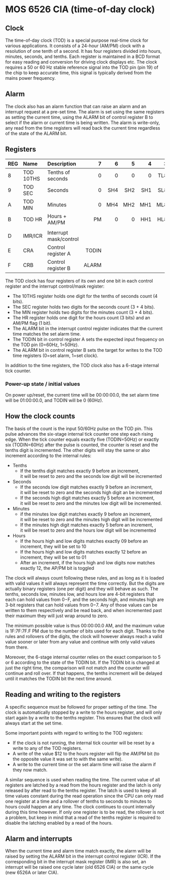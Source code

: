 # MOS 6526 CIA (time-of-day clock)

## Clock

The time-of-day clock (TOD) is a special purpose real-time clock for various applications. It consists of a 24-hour (AM/PM) clock with a resolution of one tenth of a second. It has four registers divided into hours, minutes, seconds, and tenths. Each register is maintained in a BCD format for easy reading and conversion for driving clock displays etc. The clock requires a 50 or 60 Hz stable reference signal into the TOD pin (pin 19) of the chip to keep accurate time, this signal is typically derived from the mains power frequency.

## Alarm

The clock also has an alarm function that can raise an alarm and an interrupt request at a pre-set time. The alarm is set using the same registers as setting the current time, using the ALARM bit of control register B to select if the alarm or current time is being written. The alarm is write-only, any read from the time registers will read back the current time regardless of the state of the ALARM bit.

## Registers

| REG | Name      | Description            |     7 |     6 |     5 |     4 |     3 |     2 |     1 |     0 |
|:----|:----------|:-----------------------|------:|------:|------:|------:|------:|------:|------:|------:|
| 8   | TOD 10THS | Tenths of seconds      |     0 |     0 |     0 |     0 |   TL8 |   TL4 |   TL2 |   TL1 |
| 9   | TOD SEC   | Seconds                |     0 |   SH4 |   SH2 |   SH1 |   SL8 |   SL4 |   SL2 |   SL1 |
| A   | TOD MIN   | Minutes                |     0 |   MH4 |   MH2 |   MH1 |   ML8 |   ML4 |   ML2 |   ML1 |
| B   | TOD HR    | Hours + AM/PM          |    PM |     0 |     0 |   HH1 |   HL8 |   HL4 |   HL2 |   HL1 |
|     |           |                        |       |       |       |       |       |       |       |       |
| D   | IMR/ICR   | Interrupt mask/control |       |       |       |       |       | ALARM |       |       |
| E   | CRA       | Control register A     | TODIN |       |       |       |       |       |       |       |
| F   | CRB       | Control register B     | ALARM |       |       |       |       |       |       |       |

The TOD clock has four registers of its own and one bit in each control register and the interrupt control/mask register:
* The 10THS register holds one digit  for the tenths of seconds count (4 bits).
* The SEC   register holds two digits for the seconds count (3 + 4 bits).
* The MIN   register holds two digits for the minutes count (3 + 4 bits).
* The HR    register holds one digit  for the hours count (3 bits) and an AM/PM flag (1 bit).
* The ALARM bit in the interrupt control register indicates that the current time matches the set alarm time.
* The TODIN bit in control register A sets the expected input frequency on the TOD pin (0=60Hz, 1=50Hz).
* The ALARM bit in control register B sets the target for writes to the TOD time registers (0=set alarm, 1=set clock).

In addition to the time registers, the TOD clock also has a 6-stage internal tick counter.

### Power-up state / initial values

On power up/reset, the current time will be 00\:00\:00.0, the set alarm time will be 01\:00\:00.0, and TODIN will be 0 (60Hz).

## How the clock counts

The basis of the count is the input 50/60Hz pulse on the TOD pin. This pulse advances the six-stage internal tick counter one step each rising edge. When the tick counter equals exactly five (TODIN=50Hz) or exactly six (TODIN=60Hz) after the pulse is counted, the counter is reset and the tenths digit is incremented. The other digits will stay the same or also increment according to the internal rules:

* Tenths
    * If the tenths digit matches exactly 9 before an increment,<br/>
      it will be reset to zero and the seconds low digit will be incremented
* Seconds
    * If the seconds low digit matches exactly 9 before an increment,<br/>
      it will be reset to zero and the seconds high digit an be incremented
    * If the seconds high digit matches exactly 5 before an increment,<br/>
      it will be reset to zero and the minutes low digit will be incremented.
* Minutes
    * if the minutes low digit matches exactly 9 before an increment,<br/>
      it will be reset to zero and the minutes high digit will be incremented
    * If the minutes high digit matches exactly 5 before an increment,<br/>
      it will be reset to zero and the hours low digit will be incremented
* Hours
    * If the hours high and low digits matches exactly 09 before an increment, they will be set to 10
    * If the hours high and low digits matches exactly 12 before an increment, they will be set to 01
    * After an increment, if the hours high and low digits now matches exactly 12, the AP/PM bit is toggled

The clock will always count following these rules, and as long as it is loaded with valid values it will always represent the time correctly. But the digits are actually binary registers (one per digit) and they will behave as such. The tenths, seconds low, minutes low, and hours low are 4-bit registers that each can hold values from $0-$F, and the seconds high, and minutes high are 3-bit registers that can hold values from $0-$7. Any of those values can be written to them respectively and be read back, and when incremented past their maximum they will just wrap around to zero.

The minimum possible value is thus 00\:00\:00.0 AM, and the maximum value is 1F\:7F\:7F\.F PM due to the number of bits used for each digit. Thanks to the rules and rollovers of the digits, the clock will however always reach a valid value sooner or later from any value and continue with only valid values from there.

Moreover, the 6-stage internal counter relies on the exact comparison to 5 or 6 according to the state of the TODIN bit. If the TODIN bit is changed at just the right time, the comparison will not match and the counter will continue and roll over. If that happens, the tenths increment will be delayed until it matches the TODIN bit the next time around.

## Reading and writing to the registers

A specific sequence must be followed for proper setting of the time. The clock is automatically stopped by a write to the hours register, and will only start again by a write to the tenths register. This ensures that the clock will always start at the set time.

Some important points with regard to writing to the TOD registers:
* If the clock is not running, the internal tick counter will be reset by a write to any of the TOD registers.
* A write of the value $12 to the hours register will flip the AM/PM bit
  (to the opposite value it was set to with the same write).
* A write to the current time or the set alarm time will raise the alarm if they now match.

A similar sequence is used when reading the time. The current value of all registers are latched by a read from the hours register and the latch is only released by after read to the tenths register. The latch is used to keep all time values constant during the read operation since the CPU can only read one register at a time and a rollover of tenths to seconds to minutes to hours could happen at any time. The clock continues to count internally during this time however. If only one register is to be read, the rollover is not a problem, but keep in mind that a read of the tenths register is required to disable the latching enabled by a read of the hours.

## Alarm and interrupts

When the current time and alarm time match exactly, the alarm will be raised by setting the ALARM bit in the interrupt control register (ICR). If the corresponding bit in the interrupt mask register (IMR) is also set, an interrupt will be raised one cycle later (old 6526 CIA) or the same cycle (new 6526A or later CIA).
